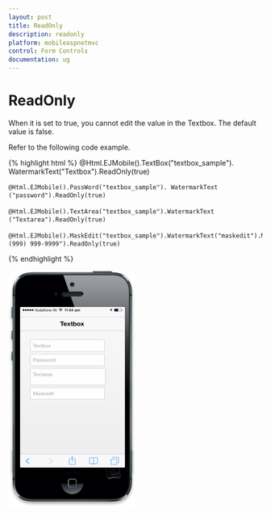 ```yaml
---
layout: post
title: ReadOnly
description: readonly
platform: mobileaspnetmvc
control: Form Controls
documentation: ug
---
```


# ReadOnly

When it is set to true, you cannot edit the value in the Textbox. The default value is false.

Refer to the following code example.


{% highlight html %}
    @Html.EJMobile().TextBox("textbox_sample"). WatermarkText("Textbox").ReadOnly(true)

    @Html.EJMobile().PassWord("textbox_sample"). WatermarkText ("password").ReadOnly(true)

    @Html.EJMobile().TextArea("textbox_sample").WatermarkText ("Textarea").ReadOnly(true)

    @Html.EJMobile().MaskEdit("textbox_sample").WatermarkText("maskedit").Mask("+1 (999) 999-9999").ReadOnly(true)
{% endhighlight %}


![C:/Users/isuriyar/AppData/Local/Temp/SNAGHTML8021dede.PNG](ReadOnly_images/ReadOnly_img1.png)

